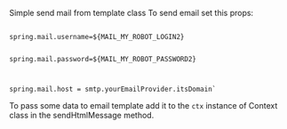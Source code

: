 Simple send mail from template class
To send email set this props:

<code>
spring.mail.username=${MAIL_MY_ROBOT_LOGIN2}
  
spring.mail.password=${MAIL_MY_ROBOT_PASSWORD2}

spring.mail.host = smtp.yourEmailProvider.itsDomain`
</code>

To pass some data to email template add it to the  `ctx` instance of Context class in the sendHtmlMessage method.
